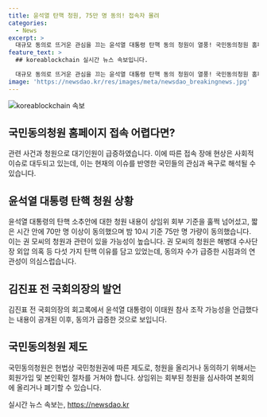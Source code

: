 ```yaml
---
title: 윤석열 탄핵 청원, 75만 명 동의! 접속자 몰려
categories:
  - News
excerpt: >
  대규모 동의로 뜨거운 관심을 끄는 윤석열 대통령 탄핵 동의 청원이 열풍! 국민동의청원 홈페이지 접속 어렵고, 70만 돌파! 윤 대통령 이태원 참사 조작 의혹으로 동의 급증. 20일 올라온 청원, 상임위 회부 기준 5만 명 초과. 국민청원권에 따른 제도로, 회원가입 필요. 동의 기간은 다음 달 20일까지. 민주당, 탄핵 추진 가능성에 대해 후속 발언이 주목됨. 클릭→관심 폭발!
feature_text: >
  ## koreablockchain 실시간 뉴스 속보입니다.

  대규모 동의로 뜨거운 관심을 끄는 윤석열 대통령 탄핵 동의 청원이 열풍! 국민동의청원 홈페이지 접속 어렵고, 70만 돌파! 윤 대통령 이태원 참사 조작 의혹으로 동의 급증. 20일 올라온 청원, 상임위 회부 기준 5만 명 초과. 국민청원권에 따른 제도로, 회원가입 필요. 동의 기간은 다음 달 20일까지. 민주당, 탄핵 추진 가능성에 대해 후속 발언이 주목됨. 클릭→관심 폭발!
image: 'https://newsdao.kr/res/images/meta/newsdao_breakingnews.jpg'
---
```


<p><img src="https://newsdao.kr/res/images/meta/newsdao_breakingnews.jpg" alt="koreablockchain 속보" /></p>

<h2 data-ke-size="size26">국민동의청원 홈페이지 접속 어렵다면?</h2>

<p data-ke-size="size16">관련 사건과 청원으로 대기인원이 급증하였습니다. 이에 따른 접속 장애 현상은 사회적 이슈로 대두되고 있는데, 이는 현재의 이슈를 반영한 국민들의 관심과 욕구로 해석될 수 있습니다.</p>

<h2 data-ke-size="size26">윤석열 대통령 탄핵 청원 상황</h2>

<p data-ke-size="size16">윤석열 대통령의 탄핵 소추안에 대한 청원 내용이 상임위 회부 기준을 훌쩍 넘어섰고, 짧은 시간 안에 70만 명 이상이 동의했으며 밤 10시 기준 75만 명 가량이 동의했습니다. 이는 권 모씨의 청원과 관련이 있을 가능성이 높습니다. 권 모씨의 청원은 해병대 수사단장 외압 의혹 등 다섯 가지 탄핵 이유를 담고 있었는데, 동의자 수가 급증한 시점과의 연관성이 의심스럽습니다.</p>

<h2 data-ke-size="size26">김진표 전 국회의장의 발언</h2>

<p data-ke-size="size16">김진표 전 국회의장의 회고록에서 윤석열 대통령이 이태원 참사 조작 가능성을 언급했다는 내용이 공개된 이후, 동의가 급증한 것으로 보입니다.</p>

<h2 data-ke-size="size26">국민동의청원 제도</h2>

<p data-ke-size="size16">국민동의청원은 헌법상 국민청원권에 따른 제도로, 청원을 올리거나 동의하기 위해서는 회원가입 및 본인확인 절차를 거쳐야 합니다. 상임위는 회부된 청원을 심사하여 본회의에 올리거나 폐기할 수 있습니다.</p>
실시간 뉴스 속보는, <a href="https://newsdao.kr" rel="dofollow">https://newsdao.kr</a>


